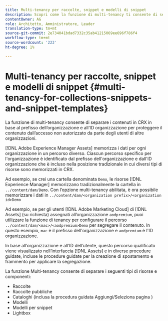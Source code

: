 ```yaml
---
title: Multi-tenancy per raccolte, snippet e modelli di snippet
description: Scopri come la funzione di multi-tenancy ti consente di separare i contenuti nell’archivio CRX in base all’organizzazione del cliente per impedire l’accesso non autorizzato.
contentOwner: AG
role: Architetto, Amministratore, Leader
translation-type: tm+mt
source-git-commit: 2e734041bdad7332c35ab41215069ee696f786f4
workflow-type: tm+mt
source-wordcount: '223'
ht-degree: 1%

---
```



# Multi-tenancy per raccolte, snippet e modelli di snippet {#multi-tenancy-for-collections-snippets-and-snippet-templates}

La funzione di multi-tenancy consente di separare i contenuti in CRX in base al prefisso dell’organizzazione e all’ID organizzazione per proteggere il contenuto dall’accesso non autorizzato da parte degli utenti di altre organizzazioni.

[!DNL Adobe Experience Manager Assets] memorizza i dati per ogni organizzazione in un percorso diverso. Ciascun percorso specifico per l&#39;organizzazione è identificato dal prefisso dell&#39;organizzazione e dall&#39;ID organizzazione
che è incluso nella posizione tradizionale in cui diversi tipi di risorse sono memorizzati in CRX.

Ad esempio, se crei una cartella denominata `Demo`, le risorse [!DNL Experience Manager] memorizzano tradizionalmente la cartella in `../content/dam/Demo`. Con l’opzione multi-tenancy abilitata, è ora possibile memorizzare i dati in `../content/dam/<organization prefix>/<organization id>Demo`

Ad esempio, se per gli utenti [!DNL Adobe Marketing Cloud] di [!DNL Assets] (su richiesta) assegnati all’organizzazione `aodpremium`, puoi utilizzare la funzione di tenancy per configurare il percorso `../content/dam/<mac>/<aodpremium>Demo` per segregare il contenuto. In questo esempio, `mac` è il prefisso dell&#39;organizzazione e `aodpremium` è l&#39;ID organizzazione.

In base all’organizzazione e all’ID dell’utente, questo percorso qualificato viene visualizzato nell’interfaccia [!DNL Assets] e in diverse procedure guidate, incluse le procedure guidate per la creazione di spostamento e frammento per applicare la segregazione.

La funzione Multi-tenancy consente di separare i seguenti tipi di risorse e componenti:

* Raccolte
* Raccolte pubbliche
* Cataloghi (inclusa la procedura guidata Aggiungi/Seleziona pagina )
* Modelli
* Modelli per snippet
* Lightbox
